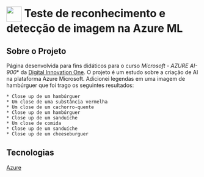 
<h1>
    <a href="https://www.dio.me/">
     <img align="center" width="40px" src="https://hermes.digitalinnovation.one/assets/diome/logo-minimized.png"></a>
    <span> Teste de reconhecimento e detecção de imagem na Azure ML</span>
</h1>

## Sobre o Projeto
Página desenvolvida para fins didáticos para o curso *Microsoft - AZURE AI-900** da [Digital Innovation One](https://www.dio.me/). O projeto é um estudo sobre a criação de AI na plataforma Azure Microsoft. Adicionei legendas em uma imagem de hambúrguer que foi trago os seguintes resultados:


```
* Close up de um hambúrguer
* Um close de uma substância vermelha
* Um close de um cachorro-quente
* Close up de um hambúrguer
* Close up de um sanduíche
* Um close de comida
* Close up de um sanduíche
* Close up de um cheeseburguer
```

## Tecnologias
[Azure](https://portal.vision.cognitive.azure.com/demo/dense-captioning)
